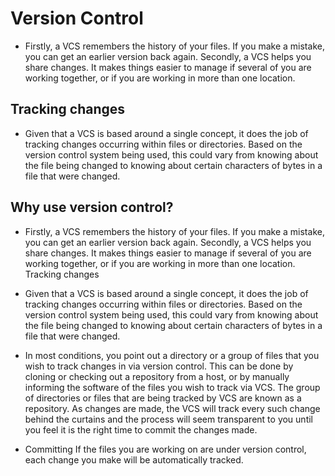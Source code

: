 # Version Control

- Firstly, a VCS remembers the history of your files. If you make a mistake, you can get an earlier version back again. Secondly, a VCS helps you share changes. It makes things easier to manage if several of you are working together, or if you are working in more than one location.

## Tracking changes

- Given that a VCS is based around a single concept, it does the job of tracking changes occurring within files or directories. Based on the version control system being used, this could vary from knowing about the file being changed to knowing about certain characters of bytes in a file that were changed.

## Why use version control?

- Firstly, a VCS remembers the history of your files. If you make a mistake, you can get an earlier version back again. Secondly, a VCS helps you share changes. It makes things easier to manage if several of you are working together, or if you are working in more than one location.
  Tracking changes

- Given that a VCS is based around a single concept, it does the job of tracking changes occurring within files or directories. Based on the version control system being used, this could vary from knowing about the file being changed to knowing about certain characters of bytes in a file that were changed.

- In most conditions, you point out a directory or a group of files that you wish to track changes in via version control. This can be done by cloning or checking out a repository from a host, or by manually informing the software of the files you wish to track via VCS. The group of directories or files that are being tracked by VCS are known as a repository. As changes are made, the VCS will track every such change behind the curtains and the process will seem transparent to you until you feel it is the right time to commit the changes made.

- Committing
  If the files you are working on are under version control, each change you make will be automatically tracked.
